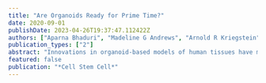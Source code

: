 ```yaml
---
title: "Are Organoids Ready for Prime Time?"
date: 2020-09-01
publishDate: 2023-04-26T19:37:47.112422Z
authors: ["Aparna Bhaduri", "Madeline G Andrews", "Arnold R Kriegstein", "Tomasz J Nowakowski"]
publication_types: ["2"]
abstract: "Innovations in organoid-based models of human tissues have made them an exciting experimental platform for studying development and disease. However, these models require systematic benchmarking against primary tissue to establish their value. We discuss key parameters that impact the utility of organoid models, primarily focusing on cerebral organoids as examples."
featured: false
publication: "*Cell Stem Cell*"
---
```



